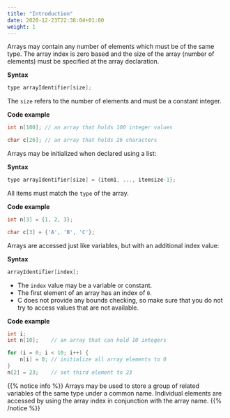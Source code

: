 ```yaml
---
title: "Introduction"
date: 2020-12-23T22:38:04+01:00
weight: 1
---
```


Arrays may contain any number of elements which must be of the same type. The array index is zero based and the size of the array (number of elements) must be
specified at the array declaration.

**Syntax**

```c
type arrayIdentifier[size];
```

The `size` refers to the number of elements and must be a constant integer.

**Code example**

```c
int n[100]; // an array that holds 100 integer values

char c[26]; // an array that holds 26 characters
```

Arrays may be initialized when declared using a list: 

**Syntax**

```c
type arrayIdentifier[size] = {item1, ..., itemsize-1};
```

All items must match the `type` of the array.

**Code example**

```c
int n[3] = {1, 2, 3};

char c[3] = {'A', 'B', 'C'};
```

Arrays are accessed just like variables, but with an additional index value:

**Syntax**

```c
arrayIdentifier[index];
```

- The `index` value may be a variable or constant.
- The first element of an array has an index of `0`.
- C does not provide any bounds checking, so make sure that you do not try to access values that are not available.

**Code example**

```c
int i;
int n[10];    // an array that can hold 10 integers

for (i = 0; i < 10; i++) {
    n[i] = 0; // initialize all array elements to 0
}
n[2] = 23;    // set third element to 23
```

{{% notice info %}}
Arrays may be used to store a group of related variables of the same type under a common name. Individual elements are accessed by using the array index in conjunction
with the array name.
{{% /notice %}}
